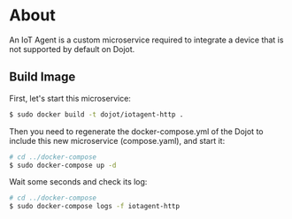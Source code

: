 # About

An IoT Agent is a custom microservice required to integrate a device that is not supported by default on Dojot.

<!-- <p align="center">
<img src="https://stash.atlantico.com.br/projects/IOT/repos/dojot-iot-agent-http/raw/docs/images/architecture.png?at=refs%2Fheads%2Fsafe2go" alt="drawing" width="900"/>
</p> -->


## Build Image

First, let's start this microservice:

```bash
$ sudo docker build -t dojot/iotagent-http .
```

Then you need to regenerate the docker-compose.yml of the Dojot to include this new microservice (compose.yaml), and start it:

```bash
# cd ../docker-compose
$ sudo docker-compose up -d
```

Wait some seconds and check its log:

```bash
# cd ../docker-compose
$ sudo docker-compose logs -f iotagent-http
```
